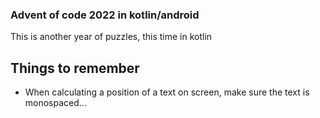 ### Advent of code 2022 in kotlin/android

This is another year of puzzles, this time in kotlin

## Things to remember

 - When calculating a position of a text on screen, make sure the text is monospaced...



